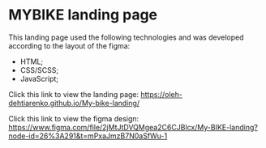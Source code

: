 # MYBIKE landing page

This landing page used the following technologies and was developed according to the layout of the figma:

- HTML;
- CSS/SCSS;
- JavaScript;

Click this link to view the landing page:
https://oleh-dehtiarenko.github.io/My-bike-landing/

Click this link to view the figma design:
https://www.figma.com/file/2jMtJtDVQMgea2C6CJBlcx/My-BIKE-landing?node-id=26%3A291&t=mPxaJmzB7N0aSfWu-1
